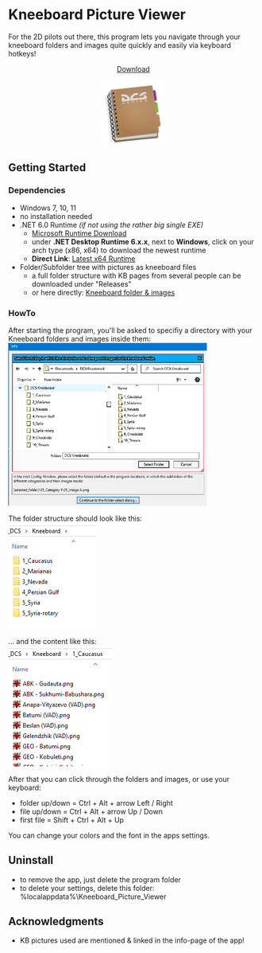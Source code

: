 # Kneeboard Picture Viewer

For the 2D pilots out there, this program lets you navigate through your kneeboard folders and images quite quickly and easily via keyboard hotkeys!

<p align="center">
  <a href="https://github.com/ytdlder/Kneeboard-Picture-Viewer/releases/">Download<br><br><img src="gitimg/icon.png" width="128px" /></a><br>
</p>


## Getting Started

### Dependencies

* Windows 7, 10, 11
* no installation needed
* .NET 6.0 Runtime *(if not using the rather big single EXE)*
  * [Microsoft Runtime Download](https://dotnet.microsoft.com/en-us/download/dotnet/6.0)
  * under **.NET Desktop Runtime 6.x.x**, next to **Windows**, click on your arch type (x86, x64) to download the newest runtime
  * __Direct Link__: [Latest x64 Runtime](https://aka.ms/dotnet/6.0/windowsdesktop-runtime-win-x64.exe)
* Folder/Subfolder tree with pictures as kneeboard files
  * a full folder structure with KB pages from several people can be downloaded under "Releases"
  * or here directly: [Kneeboard folder & images](https://github.com/ytdlder/Kneeboard-Picture-Viewer/releases/download/v1.0.2/Kneeboard.sample.7z)

### HowTo
After starting the program, you'll be asked to specifiy a directory with your Kneeboard folders and images inside them:<br>
<img src="gitimg/info_1.png" width="400px" />

The folder structure should look like this:<br>
<img src="gitimg/info_2.png" />

... and the content like this:<br>
<img src="gitimg/info_3.png" />

After that you can click through the folders and images, or use your keyboard:
* folder up/down = Ctrl + Alt + arrow Left / Right
* file up/down = Ctrl + Alt + arrow Up / Down
* first file = Shift + Ctrl + Alt + Up

You can change your colors and the font in the apps settings.

## Uninstall

* to remove the app, just delete the program folder
* to delete your settings, delete this folder: %localappdata%\Kneeboard_Picture_Viewer

## Acknowledgments

* KB pictures used are mentioned & linked in the info-page of the app!
